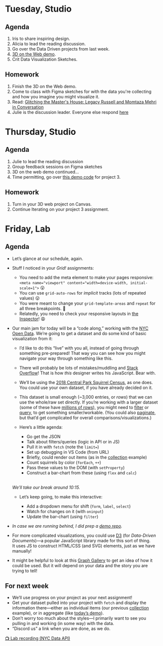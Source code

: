 ---
---

# Tuesday, Studio
## Agenda
1. Iris to share inspiring design.
2. Alicia to lead the reading discussion.
3. Go over the Data Driven projects from last week.
4. [3D on the Web demo](https://www.notion.so/Week-11-3D-for-the-Web-35a0bc54cf2348eb9c7d6c4870a49ba9?pvs=4).
5. Crit Data Visualization Sketches.

## Homework
1. Finish the 3D on the Web demo.
2. Come to class with Figma sketches for with the data you're collecting and how you imagine you might visualize it. 
3. Read: [Glitching the Master's House: Legacy Russell and Momtaza Mehri in Conversation](https://www.frieze.com/article/glitching-masters-house-legacy-russell-and-momtaza-mehri-conversation)
4. Julie is the discussion leader. Everyone else respond [here](https://docs.google.com/document/d/1pv5p2erPfjhSk7HzhXJtdSpO1effd9uR-X4lSVwFSS8/edit?usp=sharing)

# Thursday, Studio
## Agenda
1. Julie to lead the reading discussion
2. Group feedback sessions on Figma sketches
3. 3D on the web demo continued...
4. Time permitting, go over [this demo code](https://github.com/dottiffbot/squirelsincentralpark) for project 3.

## Homework
1. Turn in your 3D web project on Canvas.
2. Continue Iterating on your project 3 assignment. 

# Friday, Lab

## Agenda

- Let’s glance at our schedule, again.

- Stuff I noticed in your *Grid!* assignments:

	- You need to add the meta element to make your pages responsive: \
		`<meta name="viewport" content="width=device-width, initial-scale=1">` 😮
	- You can use `grid-auto-rows` for *implicit* tracks (lots of repeated values) 😛
	- You were meant to change your `grid-template-areas` and `repeat` for all three breakpoints. 🫤
	- Relatedly, you need to check your responsive layouts in [the Inspector](https://core-interaction.github.io/lab/inspector/#device-mode)! 😩


- Our main jam for today will be a “code along,” working with the [NYC Open Data](https://opendata.cityofnewyork.us/data/). We’re going to get a dataset and do some kind of basic visualization from it:

	- I’d like to do this “live” with you all, instead of going through something pre-prepared! That way you can see how you might navigate your way through something like this.

	- There will probably be lots of mistakes/muddling and [Stack Overflow](https://stackoverflow.com/questions/tagged/javascript)! That is how *this* designer writes his JavaScript. Bear with.

	- We’ll be using the [2018 Central Park Squirrel Census](https://data.cityofnewyork.us/Environment/2018-Central-Park-Squirrel-Census-Squirrel-Data/vfnx-vebw), as one does. You could use your own dataset, if you have already decided on it.

	- This dataset is small enough (~3,000 entries, or *rows*) that we can use the whole/raw set directly. If you’re working with a larger dataset (some of these have [millions of rows](https://data.cityofnewyork.us/Social-Services/311-Service-Requests-from-2010-to-Present/erm2-nwe9)), you might need to [filter](https://dev.socrata.com/docs/filtering.html) or [query](https://dev.socrata.com/docs/queries/), to get something smaller/workable. (You could also [paginate](https://dev.socrata.com/docs/paging.html), but that’d get complicated for overall comparisons/visualizations.)

	- Here’s a little agenda:

		- Go get the JSON
		- Talk about filters/queries (logic in API or in JS)
		- Pull it in with `fetch` (note the `limit=`)
		- Set up debugging in VS Code (from URL)
		- Briefly, could render out items (as in the [collection](https://github.com/core-interaction-s23/collection) example)
		- Count squirrels by color (`forEach`, `++`)
		- Pass these values to the DOM (with `setProperty`)
		- Construct a bar-chart from these (using `flex` and `calc`) \
		 

	*We’ll take our break around 10:15.*

	- Let’s keep going, to make this interactive:

		- Add a dropdown menu for shift (`form`, `label`, `select`)
		- Watch for changes on it (with `oninput`)
		- Update the bar-chart (using `filter`)

- *In case we are running behind, I did prep a [demo repo](https://github.com/core-interaction-s23/squirrel-census).*

- For more complicated visualizations, you could use [D3](https://d3js.org) (for *Data-Driven Documents*)—a popular JavaScript library made for this sort of thing. It uses JS to construct HTML/CSS (and SVG) elements, just as we have manually!

- It might be helpful to look at this [Graph Gallery](https://d3-graph-gallery.com/index.html) to get an idea of how it could be used. But it will depend on your data and the story you are trying to tell!



## For next week

- We’ll use progress on your project as your next assignment!
- Get your dataset pulled into your project with `fetch` and display the information there—either as individual items (our previous [collection](https://github.com/core-interaction-s23/collection) example), or in aggregate (like [today’s demo](https://github.com/core-interaction-s23/squirrel-census)).
- Don’t worry too much about the styles—I primarily want to see you pulling in and working (in some way) with the data.
- “Discord us” a link when you are done, as we do.

[📺 Lab recording (NYC Data API)](https://drive.google.com/file/d/1_Gs-9ovxmBQEW42HmIpmCmOWd-p9YwYt)
